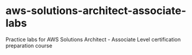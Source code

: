 # aws-solutions-architect-associate-labs
Practice labs for AWS Solutions Architect - Associate Level certification preparation course
